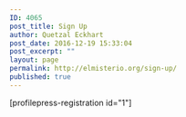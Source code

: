 ```yaml
---
ID: 4065
post_title: Sign Up
author: Quetzal Eckhart
post_date: 2016-12-19 15:33:04
post_excerpt: ""
layout: page
permalink: http://elmisterio.org/sign-up/
published: true
---
```

[profilepress-registration id="1"]